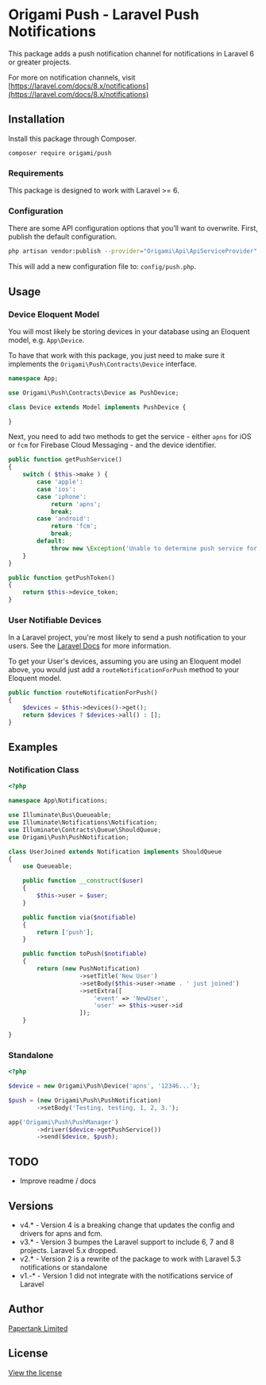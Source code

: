 # Origami Push - Laravel Push Notifications

This package adds a push notification channel for notifications in Laravel 6 or greater projects.

For more on notification channels, visit [https://laravel.com/docs/8.x/notifications](https://laravel.com/docs/8.x/notifications)

## Installation

Install this package through Composer.

```
composer require origami/push
```

### Requirements

This package is designed to work with Laravel >= 6.

### Configuration

There are some API configuration options that you’ll want to overwrite. First, publish the default configuration.

```bash
php artisan vendor:publish --provider="Origami\Api\ApiServiceProvider"
```

This will add a new configuration file to: `config/push.php`.

## Usage

### Device Eloquent Model

You will most likely be storing devices in your database using an Eloquent model, e.g. `App\Device`.

To have that work with this package, you just need to make sure it implements the `Origami\Push\Contracts\Device` interface.

```php
namespace App;

use Origami\Push\Contracts\Device as PushDevice;

class Device extends Model implements PushDevice {

}
```

Next, you need to add two methods to get the service - either `apns` for iOS or `fcm` for Firebase Cloud Messaging - and the device identifier.

```php
public function getPushService()
{
    switch ( $this->make ) {
        case 'apple':
        case 'ios':
        case 'iphone':
            return 'apns';
            break;
        case 'android':
            return 'fcm';
            break;
        default:
            throw new \Exception('Unable to determine push service for ' . $this->make);
    }
}

public function getPushToken()
{
    return $this->device_token;
}
```

### User Notifiable Devices

In a Laravel project, you're most likely to send a push notification to your users. See the [Laravel Docs](https://laravel.com/docs/8.x/notifications) for more information.

To get your User's devices, assuming you are using an Eloquent model above, you would just add a `routeNotificationForPush` method to your Eloquent model.

```php
public function routeNotificationForPush()
{
    $devices = $this->devices()->get();
    return $devices ? $devices->all() : [];
}
```

## Examples

### Notification Class

```php
<?php

namespace App\Notifications;

use Illuminate\Bus\Queueable;
use Illuminate\Notifications\Notification;
use Illuminate\Contracts\Queue\ShouldQueue;
use Origami\Push\PushNotification;

class UserJoined extends Notification implements ShouldQueue
{
    use Queueable;

    public function __construct($user)
    {
        $this->user = $user;
    }

    public function via($notifiable)
    {
        return ['push'];
    }

    public function toPush($notifiable)
    {
        return (new PushNotification)
                    ->setTitle('New User')
                    ->setBody($this->user->name . ' just joined')
                    ->setExtra([
                        'event' => 'NewUser',
                        'user' => $this->user->id
                    ]);
    }

}
```

### Standalone

```php
<?php

$device = new Origami\Push\Device('apns', '12346...');

$push = (new Origami\Push\PushNotification)
        ->setBody('Testing, testing, 1, 2, 3.');

app('Origami\Push\PushManager')
		->driver($device->getPushService())
        ->send($device, $push);
```

## TODO

- Improve readme / docs

## Versions
 - v4.* - Version 4 is a breaking change that updates the config and drivers for apns and fcm.
 - v3.* - Version 3 bumpes the Laravel support to include 6, 7 and 8 projects. Laravel 5.x dropped.
 - v2.* - Version 2 is a rewrite of the package to work with Laravel 5.3 notifications or standalone
 - v1.-* - Version 1 did not integrate with the notifications service of Laravel

## Author
[Papertank Limited](http://papertank.com)

## License
[View the license](http://github.com/papertank/origami-push/blob/master/LICENSE)
